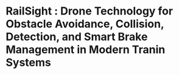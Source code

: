 # RailSight : Drone Technology for Obstacle Avoidance, Collision, Detection, and Smart Brake Management in Modern Tranin Systems
